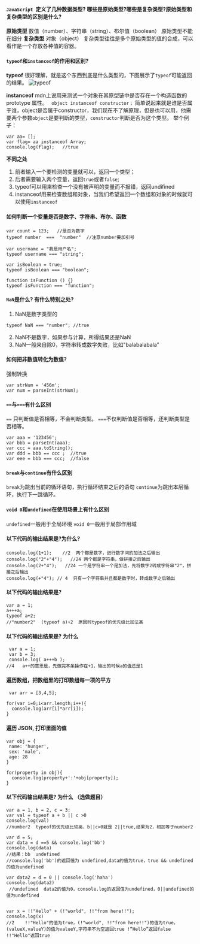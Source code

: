 #### `JavaScript `定义了几种数据类型? 哪些是原始类型?哪些是复杂类型?原始类型和复杂类型的区别是什么?
**原始类型**
数值（number）、字符串（string）、布尔值（boolean）
原始类型不能在细分
**复杂类型**
对象（object）
复杂类型往往是多个原始类型的值的合成，可以看作是一个存放各种值的容器。


#### `typeof`和`instanceof`的作用和区别?
**typeof**
很好理解，就是这个东西到底是什么类型的，下图展示了`typeof`可能返回的结果。
![typeof](http://upload-images.jianshu.io/upload_images/5290967-8e7e159e750b581c.png?imageMogr2/auto-orient/strip%7CimageView2/2/w/1240)

**instanceof**
mdn上说用来测试一个对象在其原型链中是否存在一个构造函数的 prototype 属性。
``` object instanceof constructor；```
简单说起来就是谁是否属于谁，object是否属于constructor，我们现在不了解原理，但是也可以用，他需要两个参数`object`是要判断的类型，`constructor`判断是否为这个类型。
举个例子：
```
var aa= [];
var flag= aa instanceof Array;
console.log(flag);   //true
```

**不同之处**
1. 前者输入一个要检测的变量就可以，返回一个类型；
2. 后者需要输入两个变量，返回`true`或者`false`;
3. typeof可以用来检查一个没有被声明的变量而不报错，返回undifined
4. instanceof用来检查数组和对象，当我们希望返回一个数组和对象的时候就可以使用`instanceof`

#### 如何判断一个变量是否是数字、字符串、布尔、函数
```
var count = 123;   //是否为数字
typeof number  ===  "number"  //注意number要加引号

var username = "我是用户名";
typeof username === "string";  

var isBoolean = true;
typeof isBoolean === "boolean";

function isFunction () {}
typeof isFunction === "function";
```


#### `NaN`是什么? 有什么特别之处?
1. NaN是数字类型的
```
typeof NaN === "number"; //true
```
2. NaN不是数字，如果参与计算，所得结果还是NaN
3. NaN一般来自除0，字符串转成数字失败，比如"balabalabala"


#### 如何把非数值转化为数值?
强制转换
```
var strNum = '456m';
var num = parseInt(strNum);
```


#### `==`与`===`有什么区别
`==` 只判断值是否相等，不会判断类型。
`===`不仅判断值是否相等，还判断类型是否相等。
```
var aaa = '123456';
var bbb = parseInt(aaa);
var ccc = aaa.toString();
var ddd = bbb == ccc ;  //true
var eee = bbb === ccc;  //false
```


#### `break`与`continue`有什么区别
`break`为跳出当前的循环语句，执行循环结束之后的语句
`continue`为跳出本层循环，执行下一跳循环。


#### `void 0`和`undefined`在使用场景上有什么区别
`undefined`一般用于全局环境
`void 0`一般用于局部作用域

#### 以下代码的输出结果是?为什么?
```
console.log(1+1);    //2  两个都是数字，进行数字间的加法之后输出
console.log("2"+"4");   //24 两个都是字符串，做拼接之后输出
console.log(2+"4");   //24 一个是字符串一个是加法，先将数字2转成字符串"2"，拼接之后输出
console.log(+"4"); // 4  只有一个字符串并且都是数字时，转成数字之后输出
```


#### 以下代码的输出结果是?
```
var a = 1;  
a+++a;  
typeof a+2;
//"number2"  (typeof a)+2  原因时typeof的优先级比加法高
```


#### 以下代码的输出结果是? 为什么
```
 var a = 1;
 var b = 3;
 console.log( a+++b );
//4   a++的意思是，先做完本条操作在+1，输出的时候a的值还是1
````


#### 遍历数组，把数组里的打印数组每一项的平方
```
 var arr = [3,4,5];
```
```
for(var i=0;i<arr.length;i++){
  console.log(arr[i]*arr[i]);
}
```



####  遍历 JSON, 打印里面的值
```
var obj = {
 name: 'hunger', 
 sex: 'male', 
 age: 28 
}
```
```
for(property in obj){
  console.log(property+':'+obj[property]);
}
```


#### 以下代码输出结果是? 为什么 （选做题目）
```
var a = 1, b = 2, c = 3;
var val = typeof a + b || c >0
console.log(val) 
//number2  typeof的优先级比较高，b||c>0就是 2||true,结果为2，相加等于number2

var d = 5;
var data = d ==5 && console.log('bb')
console.log(data)
//结果：bb  undefined
//console.log('bb')的返回值为 undefined,data的值为true，true && undefined的值为undefined

var data2 = d = 0 || console.log('haha')
console.log(data2)
 //undefined  data2的值为0，console.log的返回值为undefined，0||undefined的值为undefined


var x = !!"Hello" + (!"world", !!"from here!!");
console.log(x)
//2    !!"Hello"的值为true，(!"world", !!"from here!!")的值为true，(valueX,valueY)的值为valueY,字符串不为空返回true !“Hello”返回false !!"Hello"返回true
```